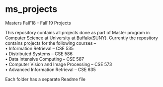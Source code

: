 # ms_projects
Masters Fall'18 - Fall'19 Projects

This repository contains all projects done as part of Master program in Computer Science at University at Buffalo(SUNY).
Currently the repository contains projects for the following courses  –<br />
•	Information Retrieval – CSE 535<br />
•	Distributed Systems – CSE 586<br />
•	Data Intensive Computing – CSE 587<br />
•	Computer Vision and Image Processing – CSE 573<br />
•	Advanced Information Retrieval – CSE 635<br />

Each folder has a separate Readme file
